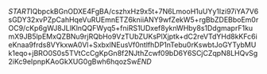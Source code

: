 $START$IQbpckBGnODXE4FgBA/cszhxHz9x5t+7N6LmooH1uUYy1Izi97iYA7V6sGDY32xvPZpCahHqeVuRUEmnETZ6kniiANY9wfZekW5+rgBbZDEBboEm0rOC9/cKp6gWJ8JLlKlnQQFWyq5+fniRS1UDxef8yknWHby8s1DdgmaprF1kumX9JB5lpEMxQZBNu9rjRQbHo9VzTUbZUKsPlXjptk+dC2reVTdYHd8kKFc6ieKnaa9frds8VYkxwA0Vl+SxbxlNEusVf0ntlfhDP1nTebu0rKswbtJoGYTybMUk1eqo+jBRO0S0s5TVtCcCgKpGn8f2NJthZcwf09bD6Y6SCjCZqpN8LHQvSg2iKc9eIpnpKAoGkXUG0gBwh6hqozSw$END$